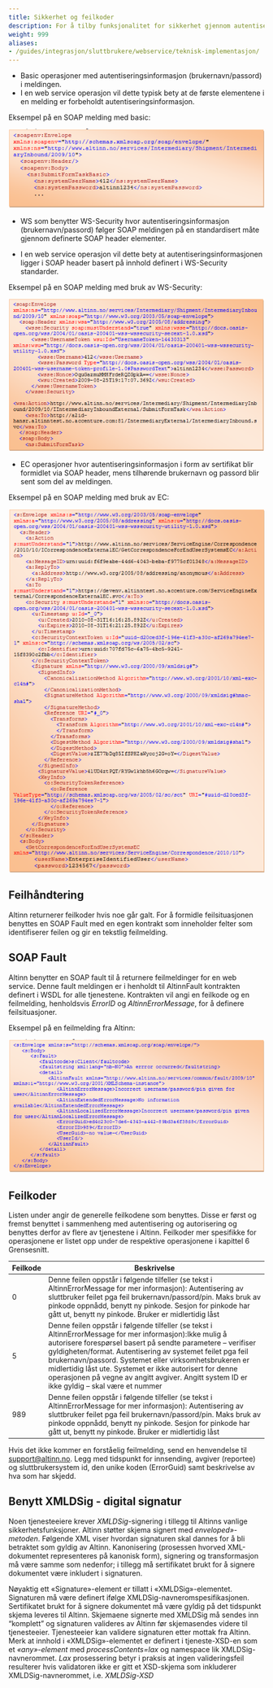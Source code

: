 ```yaml
---
title: Sikkerhet og feilkoder
description: For å tilby funksjonalitet for sikkerhet gjennom autentisering og autorisasjon benyttes ulike varianter tjenesteparametere for sluttbrukersystemer. 
weight: 999
aliases:
- /guides/integrasjon/sluttbrukere/webservice/teknisk-implementasjon/
---
```


- Basic operasjoner med autentiseringsinformasjon (brukernavn/passord) i meldingen.
- I en web service operasjon vil dette typisk bety at de første elementene i en melding er forbeholdt autentiseringsinformasjon.

Eksempel på en SOAP melding med basic:

!["Basic eksempel"](basic-eksempel.png)

- WS som benytter WS-Security hvor autentiseringsinformasjon (brukernavn/passord) følger SOAP meldingen på en standardisert måte gjennom definerte SOAP header elementer.

- I en web service operasjon vil dette bety at autentiseringsinformasjonen ligger i SOAP header basert på        innhold definert i WS-Security standarder.

Eksempel på en SOAP melding med bruk av WS-Security:

!["ws-security eksempel"](ws-security-eksempel.png)

- EC operasjoner hvor autentiseringsinformasjon i form av sertifikat blir formidlet via SOAP header, mens tilhørende brukernavn og passord blir sent som del av meldingen.

Eksempel på en SOAP melding med bruk av EC:

!["EC eksempel"](ec-eksempel.png)

Feilhåndtering
--------------

Altinn returnerer feilkoder hvis noe går galt. For å formidle feilsituasjonen benyttes en SOAP Fault med en egen kontrakt som inneholder felter som identifiserer feilen og gir en tekstlig feilmelding.

SOAP Fault
----------------

Altinn benytter en SOAP fault til å returnere feilmeldinger for en web service. Denne fault meldingen er i henholdt til AltinnFault kontrakten definert i WSDL for alle tjenestene. Kontrakten vil angi en feilkode og en feilmelding, henholdsvis *ErrorID* og *AltinnErrorMessage*, for å definere feilsituasjoner.

Eksempel på en feilmelding fra Altinn:

!["SOAP Fault"](soap-fault.png)

Feilkoder
----------------

Listen under angir de generelle feilkodene som benyttes. Disse er først og fremst benyttet i sammenheng med autentisering og autorisering og benyttes derfor av flere av tjenestene i Altinn. Feilkoder mer spesifikke for operasjonene er listet opp under de respektive operasjonene i kapittel 6 Grensesnitt.

| Feilkode | Beskrivelse |
|--------|--------|
|    0    |Denne feilen oppstår i følgende tilfeller (se tekst i AltinnErrorMessage for mer informasjon): Autentisering av sluttbruker feilet pga feil brukernavn/passord/pin. Maks bruk av pinkode oppnådd, benytt ny pinkode. Sesjon for pinkode har gått ut, benytt ny pinkode. Bruker er midlertidig låst|
|5|Denne feilen oppstår i følgende tilfeller (se tekst i AltinnErrorMessage for mer informasjon):Ikke mulig å autorisere forespørsel basert på sendte parametere – verifiser gyldigheten/format. Autentisering av systemet feilet pga feil brukernavn/passord. Systemet eller virksomhetsbrukeren er midlertidig låst ute. Systemet er ikke autorisert for denne operasjonen på vegne av angitt avgiver. Angitt system ID er ikke gyldig – skal være et nummer|
|989|Denne feilen oppstår i følgende tilfeller (se tekst i AltinnErrorMessage for mer informasjon): Autentisering av sluttbruker feilet pga feil brukernavn/passord/pin. Maks bruk av pinkode oppnådd, benytt ny pinkode. Sesjon for pinkode har gått ut, benytt ny pinkode. Bruker er midlertidig låst|

Hvis det ikke kommer en forståelig feilmelding, send en henvendelse til support@altinn.no. Legg med tidspunkt for innsending, avgiver (reportee) og sluttbrukersystem id, den unike koden (ErrorGuid) samt beskrivelse av hva som har skjedd.

Benytt XMLDSig - digital signatur
---------------------------------

Noen tjenesteeiere krever *XMLDSig*-signering i tillegg til Altinns vanlige sikkerhetsfunksjoner. Altinn støtter skjema signert med *enveloped»-metoden*. Følgende XML viser hvordan signaturen skal dannes for å bli betraktet som gyldig av Altinn. Kanonisering (prosessen hvorved XML-dokumentet representeres på kanonisk form), signering og transformasjon må være samme som nedenfor; i tillegg må sertifikatet brukt for å signere dokumentet være inkludert i signaturen.

Nøyaktig ett «Signature»-element er tillatt i «XMLDSig»-elementet. Signaturen må være definert ifølge XMLDSig-navneromspesifikasjonen. Sertifikatet brukt for å signere dokumentet må være gyldig på det tidspunkt skjema leveres til Altinn. Skjemaene signerte med XMLDSig må sendes inn “komplett” og signaturen valideres av Altinn før skjemasendes videre til tjenesteeier. Tjenesteeier kan validere signaturen etter mottak fra Altinn. Merk at innhold i «XMLDSig»-elementet er definert i tjeneste-XSD-en som et *«any»-element* med *processContents=lax* og namespace lik XMLDSig-navnerommet. *Lax* prosessering betyr i praksis at ingen valideringsfeil resulterer hvis validatoren ikke er gitt et XSD-skjema som inkluderer XMLDSig-navnerommet, i.e. *XMLDSig-XSD*
